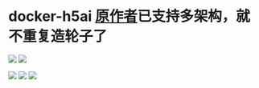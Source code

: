 # docker-h5ai   [原作者](https://github.com/awesometic/docker-h5ai)已支持多架构，就不重复造轮子了

![](https://img.shields.io/badge/multiarch-amd64*arm64*armv7*armv6*ppc64le-blue?labelColor=blue&color=deep%2520green)
![](https://img.shields.io/github/actions/workflow/status/binge8/h5ai/h5ai.yml?labelColor=blue)

![](https://img.shields.io/docker/image-size/bin20088/h5ai?labelColor=blue&color=deep%20green)
![](https://img.shields.io/docker/pulls/bin20088/h5ai?labelColor=blue&color=deep%20green)
![](https://img.shields.io/docker/stars/bin20088/h5ai?labelColor=blue&color=deep%20green)
